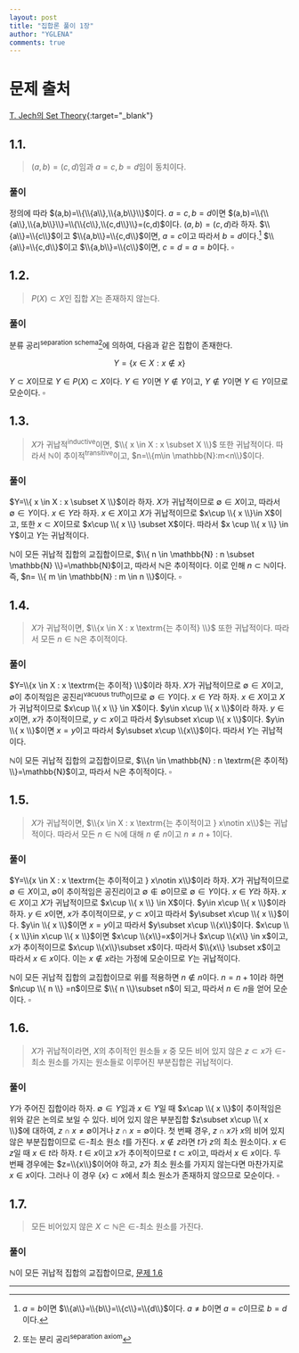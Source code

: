 ```yaml
---
layout: post
title: "집합론 풀이 1장"
author: "YGLENA"
comments: true
---
```

# 문제 출처
[T. Jech의 Set Theory](https://dio.org/10.1007/3-540-44761-X){:target="_blank"}
## 1.1.
>$(a,b)=(c,d)$임과 $a=c,b=d$임이 동치이다.

### 풀이
정의에 따라 $(a,b)=\\{\\{a\\},\\{a,b\\}\\}$이다. $a=c, b=d$이면 $(a,b)=\\{\\{a\\},\\{a,b\\}\\}=\\{\\{c\\},\\{c,d\\}\\}=(c,d)$이다. $(a,b)=(c,d)$라 하자. $\\{a\\}=\\{c\\}$이고 $\\{a,b\\}=\\{c,d\\}$이면, $a=c$이고 따라서 $b=d$이다.[^1] $\\{a\\}=\\{c,d\\}$이고 $\\{a,b\\}=\\{c\\}$이면, $c=d=a=b$이다. $\square$

[^1]: $a=b$이면 $\\{a\\}=\\{b\\}=\\{c\\}=\\{d\\}$이다. $a\neq b$이면 $a=c$이므로 $b=d$이다.

## 1.2.
>$P(X)\subset X$인 집합 $X$는 존재하지 않는다.

### 풀이
분류 공리<sup>separation schema</sup>[^2]에 의하여, 다음과 같은 집합이 존재한다.

$$
Y=\{x\in X:x\notin x\}
$$

$Y\subset X$이므로 $Y\in P(X)\subset X$이다. $Y\in Y$이면 $Y\notin Y$이고, $Y\notin Y$이면 $Y\in Y$이므로 모순이다. $\square$

[^2]: 또는 분리 공리<sup>separation axiom</sup>

## 1.3.
>$X$가 귀납적<sup>inductive</sup>이면, $\\{ x \in X : x \subset X \\}$ 또한 귀납적이다. 따라서 $\mathbb{N}$이 추이적<sup>transitive</sup>이고, $n=\\{m\in \mathbb{N}:m<n\\}$이다.

### 풀이
$Y=\\{ x \in X : x \subset X \\}$이라 하자. $X$가 귀납적이므로 $\emptyset\in X$이고, 따라서 $\emptyset\in Y$이다. $x\in Y$라 하자. $x\in X$이고 $X$가 귀납적이므로 $x\cup \\{ x \\}\in X$이고, 또한 $x\subset X$이므로 $x\cup \\{ x \\} \subset X$이다. 따라서 $x \cup \\{ x \\} \in Y$이고 $Y$는 귀납적이다.

$\mathbb{N}$이 모든 귀납적 집합의 교집합이므로, $\\{ n \in \mathbb{N} : n \subset \mathbb{N} \\}=\mathbb{N}$이고, 따라서 $\mathbb{N}$은 추이적이다. 이로 인해 $n\subset \mathbb{N}$이다. 즉, $n= \\{ m \in \mathbb{N} : m \in n \\}$이다. $\square$

## 1.4.
>$X$가 귀납적이면, $\\{x \in X : x \textrm{는 추이적} \\}$ 또한 귀납적이다. 따라서 모든 $n\in \mathbb{N}$은 추이적이다.

### 풀이
$Y=\\{x \in X : x \textrm{는 추이적} \\}$이라 하자. $X$가 귀납적이므로 $\emptyset\in X$이고, $\emptyset$이 추이적임은 공진리<sup>vacuous truth</sup>이므로 $\emptyset\in Y$이다. $x\in Y$라 하자. $x\in X$이고 $X$가 귀납적이므로 $x\cup \\{ x \\} \in X$이다. $y\in x\cup \\{ x \\}$이라 하자. $y\in x$이면, $x$가 추이적이므로, $y\subset x$이고 따라서 $y\subset x\cup \\{ x \\}$이다. $y\in \\{ x \\}$이면 $x=y$이고 따라서 $y\subset x\cup \\{x\\}$이다. 따라서 $Y$는 귀납적이다.

$\mathbb{N}$이 모든 귀납적 집합의 교집합이므로, $\\{n \in \mathbb{N} : n \textrm{은 추이적} \\}=\mathbb{N}$이고, 따라서 $\mathbb{N}$은 추이적이다. $\square$

## 1.5.
>$X$가 귀납적이면, $\\{x \in X : x \textrm{는 추이적이고 } x\notin x\\}$는 귀납적이다. 따라서 모든 $n\in \mathbb{N}$에 대해 $n\notin n$이고 $n\neq n+1$이다.

### 풀이
$Y=\\{x \in X : x \textrm{는 추이적이고 } x\notin x\\}$이라 하자. $X$가 귀납적이므로 $\emptyset\in X$이고, $\emptyset$이 추이적임은 공진리이고 $\emptyset\notin \emptyset$이므로 $\emptyset\in Y$이다. $x\in Y$라 하자. $x\in X$이고 $X$가 귀납적이므로 $x\cup \\{ x \\} \in X$이다. $y\in x\cup \\{ x \\}$이라 하자. $y\in x$이면, $x$가 추이적이므로, $y\subset x$이고 따라서 $y\subset x\cup \\{ x \\}$이다. $y\in \\{ x \\}$이면 $x=y$이고 따라서 $y\subset x\cup \\{x\\}$이다. $x\cup \\{ x \\}\in x\cup \\{ x \\}$이면 $x\cup \\{x\\}=x$이거나 $x\cup \\{x\\} \in x$이고, $x$가 추이적이므로 $x\cup \\{x\\}\subset x$이다. 따라서 $\\{x\\} \subset x$이고 따라서 $x\in x$이다. 이는 $x\notin x$라는 가정에 모순이므로 $Y$는 귀납적이다.

$\mathbb{N}$이 모든 귀납적 집합의 교집합이므로 위를 적용하면 $n\notin n$이다. $n=n+1$이라 하면 $n\cup \\{ n \\} =n$이므로 $\\{ n \\}\subset n$이 되고, 따라서 $n\in n$을 얻어 모순이다. $\square$

## 1.6.
>$X$가 귀납적이라면, $X$의 추이적인 원소들 $x$ 중 모든 비어 있지 않은 $z\subset x$가 $\in$-최소 원소를 가지는 원소들로 이루어진 부분집합은 귀납적이다.

### 풀이
$Y$가 주어진 집합이라 하자. $\emptyset\in Y$임과 $x\in Y$일 때 $x\cap \\{ x \\}$이 추이적임은 위와 같은 논의로 보일 수 있다. 비어 있지 않은 부분집합 $z\subset x\cup \\{ x \\}$에 대하여, $z\cap x\neq \emptyset$이거나 $z\cap x = \emptyset$이다. 첫 번째 경우, $z\cap x$가 $x$의 비어 있지 않은 부분집합이므로 $\in$-최소 원소 $t$를 가진다. $x\notin z$라면 $t$가 $z$의 최소 원소이다. $x\in z$일 때 $x\in t$라 하자. $t\in x$이고 $x$가 추이적이므로 $t\subset x$이고, 따라서 $x\in x$이다. 두 번째 경우에는 $z=\\{x\\}$이어야 하고, $z$가 최소 원소를 가지지 않는다면 마찬가지로 $x\in x$이다. 그러나 이 경우 $\{x\}\subset x$에서 최소 원소가 존재하지 않으므로 모순이다. $\square$

## 1.7.
>모든 비어있지 않은 $X\subset \mathbb{N}$은 $\in$-최소 원소를 가진다.

### 풀이
$\mathbb{N}$이 모든 귀납적 집합의 교집합이므로, [문제 1.6](1-6)

---
